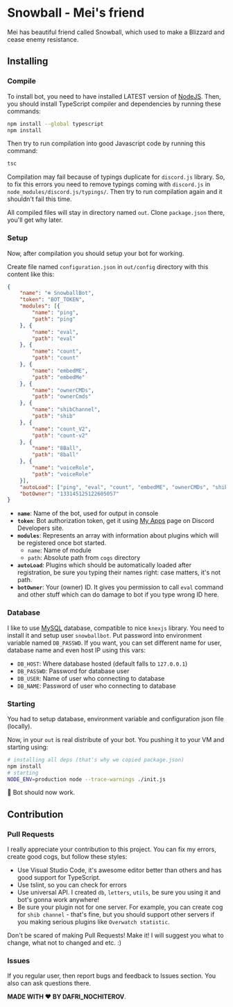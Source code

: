 # Snowball - Mei's friend

Mei has beautiful friend called Snowball, which used to make a Blizzard and cease enemy resistance.

## Installing

### Compile

To install bot, you need to have installed LATEST version of [NodeJS](https://nodejs.org/). Then, you should install TypeScript compiler and dependencies by running these commands:

```bash
npm install --global typescript
npm install
```

Then try to run compilation into good Javascript code by running this command:

```bash
tsc
```

Compilation may fail because of typings duplicate for `discord.js` library. So, to fix this errors you need to remove typings coming with `discord.js` in `node_modules/discord.js/typings/`. Then try to run compilation again and it shouldn't fail this time.

All compiled files will stay in directory named `out`. Clone `package.json` there, you'll get why later.

### Setup

Now, after compilation you should setup your bot for working.

Create file named `configuration.json` in `out/config` directory with this content like this:

```json
{
    "name": "❄️ SnowballBot",
    "token": "BOT_TOKEN",
    "modules": [{
        "name": "ping",
        "path": "ping"
    }, {
        "name": "eval",
        "path": "eval"
    }, {
        "name": "count",
        "path": "count"
    }, {
        "name": "embedME",
        "path": "embedMe"
    }, {
        "name": "ownerCMDs",
        "path": "ownerCmds"
    }, {
        "name": "shibChannel",
        "path": "shib"
    }, {
        "name": "count_V2",
        "path": "count-v2"
    }, {
        "name": "8Ball",
        "path": "8ball"
    }, {
        "name": "voiceRole",
        "path": "voiceRole"
    }],
    "autoLoad": ["ping", "eval", "count", "embedME", "ownerCMDs", "shibChannel", "count_V2", "8Ball", "voiceRole"],
    "botOwner": "133145125122605057"
}
```

- **`name`**: Name of the bot, used for output in console
- **`token`**: Bot authorization token, get it using [My Apps](https://discordapp.com/developers/applications/me) page on Discord Developers site.
- **`modules`**: Represents an array with information about plugins which will be registered once bot started.
  - `name`: Name of module
  - `path`: Absolute path from `cogs` directory
- **`autoLoad`**: Plugins which should be automatically loaded after registration, be sure you typing their names right: case matters, it's not path.
- **`botOwner`**: Your (owner) ID. It gives you permission to call `eval` command and other stuff which can do damage to bot if you type wrong ID here.

### Database

I like to use [MySQL](https://www.mysql.com/) database, compatible to nice `knexjs` library. You need to install it and setup user `snowballbot`. Put password into environment variable named `DB_PASSWD`. If you want, you can set different name for user, database name and even host IP using this vars:

- `DB_HOST`: Where database hosted (default falls to `127.0.0.1`)
- `DB_PASSWD`: Password for database user
- `DB_USER`: Name of user who connecting to database
- `DB_NAME`: Password of user who connecting to database

### Starting

You had to setup database, environment variable and configuration json file (locally).

Now, in your `out` is real distribute of your bot. You pushing it to your VM and starting using:

```bash
# installing all deps (that's why we copied package.json)
npm install
# starting
NODE_ENV=production node --trace-warnings ./init.js
```

:tada: Bot should now work.

## Contribution

### Pull Requests

I really appreciate your contribution to this project. You can fix my errors, create good cogs, but follow these styles:

- Use Visual Studio Code, it's awesome editor better than others and has good support for TypeScript.
- Use tslint, so you can check for errors
- Use universal API. I created `db`, `letters`, `utils`, be sure you using it and bot's gonna work anywhere!
- Be sure your plugin not for one server. For example, you can create cog for `shib channel` - that's fine, but you should support other servers if you making serious plugins like `Overwatch statistic`.

Don't be scared of making Pull Requests! Make it! I will suggest you what to change, what not to changed and etc. :)

### Issues

If you regular user, then report bugs and feedback to Issues section. You also can ask questions there.


**MADE WITH ♥ BY DAFRI_NOCHITEROV**.